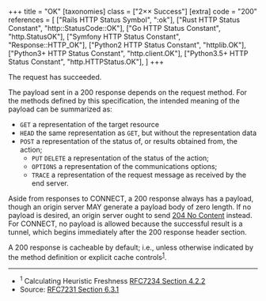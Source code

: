 +++
title = "OK"
[taxonomies]
class = ["2&times;&times; Success"]
[extra]
code = "200"
references = [
    ["Rails HTTP Status Symbol", ":ok"],
    ["Rust HTTP Status Constant", "http::StatusCode::OK"],
    ["Go HTTP Status Constant", "http.StatusOK"],
    ["Symfony HTTP Status Constant", "Response::HTTP_OK"],
    ["Python2 HTTP Status Constant", "httplib.OK"],
    ["Python3+ HTTP Status Constant", "http.client.OK"],
    ["Python3.5+ HTTP Status Constant", "http.HTTPStatus.OK"],
]
+++

The request has succeeded.

The payload sent in a 200 response depends on the request method. For the methods defined by this specification, the intended meaning of the payload can be summarized as:

* `GET` a representation of the target resource
* `HEAD` the same representation as `GET`, but without the representation data
* `POST` a representation of the status of, or results obtained from, the action;
    * `PUT` `DELETE` a representation of the status of the action;
    * `OPTIONS` a representation of the communications options;
    * `TRACE` a representation of the request message as received by the end server.

Aside from responses to CONNECT, a 200 response always has a payload, though an origin server MAY generate a payload body of zero length. If no payload is desired, an origin server ought to send [204 No Content](/204) instead.  For CONNECT, no payload is allowed because the successful result is a tunnel, which begins immediately after the 200 response header section.

A 200 response is cacheable by default; i.e., unless otherwise indicated by the method definition or explicit cache controls<sup>[1](#ref-1)</sup>.

---

* <span id="ref-1"><sup>1</sup> Calculating Heuristic Freshness
[RFC7234 Section 4.2.2][2]</span>
* Source: [RFC7231 Section 6.3.1][1]

[1]: <http://tools.ietf.org/html/rfc7231#section-6.3.1>
[2]: <http://tools.ietf.org/html/rfc7234#section-4.2.2>
